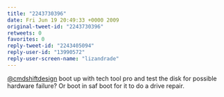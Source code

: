 ```yaml
---
title: "2243730396"
date: Fri Jun 19 20:49:33 +0000 2009
original-tweet-id: "2243730396"
retweets: 0
favorites: 0
reply-tweet-id: "2243405094"
reply-user-id: "13990572"
reply-user-screen-name: "lizandrade"
---
```

<a href="https://twitter.com/cmdshiftdesign">@cmdshiftdesign</a> boot up with tech tool pro and test the disk for possible hardware failure? Or boot in saf boot for it to do a drive repair.
